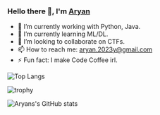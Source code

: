 ### Hello there 👋, I'm [Aryan](https://aa-ryan.github.io)


- 🔭 I’m currently working with Python, Java.
- 🌱 I’m currently learning ML/DL.
- 👯 I’m looking to collaborate on CTFs.
- 📫 How to reach me: aryan.2023y@gmail.com
- ⚡ Fun fact: I make Code Coffee irl.



![Top Langs](https://github-readme-stats.vercel.app/api/top-langs/?username=aa-ryan&layout=compact&langs_count=8&theme=onedark)

![trophy](https://github-profile-trophy.vercel.app/?username=aa-ryan&no-bg=true&theme=monokai&rank=SECRET,SSS,SS,S,AA,A,B)

![Aryans's GitHub stats](https://github-readme-stats.vercel.app/api?username=aa-ryan&count_private=true&include_all_commits=true&theme=dracula)


